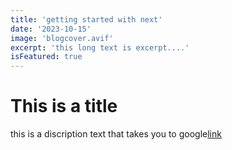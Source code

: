 ```yaml
---
title: 'getting started with next'
date: '2023-10-15'
image: 'blogcover.avif'
excerpt: 'this long text is excerpt....'
isFeatured: true
---
```


# This  is a title
this is a discription text that takes you to google[link](wwww.google.com)